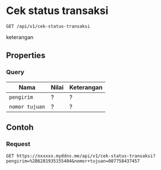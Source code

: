 # Cek status transaksi
```http
GET /api/v1/cek-status-transaksi
```
keterangan
## Properties
### Query
Nama  | Nilai | Keterangan
--- | --- | ---
<code>pengirim</code> | ? | ?
<code>nomor tujuan</code> | ? | ?

## Contoh

### Request
```http
GET https://nxxxxx.myddns.me/api/v1/cek-status-transaksi?pengirim=%2B6281935155404&nomor+tujuan=087758437457
```
